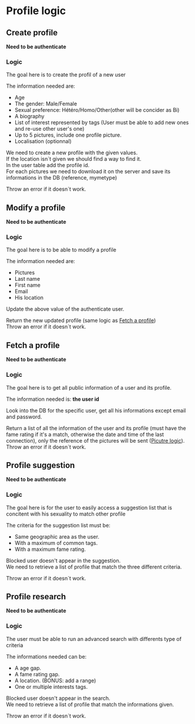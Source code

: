 # Profile logic

## Create profile
**Need to be authenticate**
### Logic
The goal here is to create the profil of a new user

The information needed are: 
- Age
- The gender: Male/Female
- Sexual preference: Hétéro/Homo/Other(other will be concider as Bi)
- A biography
- List of interest represented by tags (User must be able to add new ones and re-use other user's one)
- Up to 5 pictures, include one profile picture.
- Localisation (optionnal)

We need to create a new profile with the given values.  
If the location isn´t given we should find a way to find it.  
In the user table add the profile id.  
For each pictures we need to download it on the server and save its informations in the DB (reference, mymetype)

Throw an error if it doesn´t work.

## Modify a profile
**Need to be authenticate**
### Logic
The goal here is to be able to modify a profile

The information needed are:  
- Pictures  
- Last name  
- First name  
- Email  
- His location

Update the above value of the authenticate user.

Return the new updated profile (same logic as [Fetch  a profile](#fetch-a-profile))  
Throw an error if it doesn´t work.


## Fetch a profile
**Need to be authenticate**
### Logic
The goal here is to get all public information of a user and its profile.

The information needed is: **the user id**

Look into the DB for the specific user, get all his informations except email and password.

Return a list of all the information of the user and its profile (must have the fame rating if it's a match, otherwise the date and time of the last connection), only the reference of the pictures will be sent ([Picutre logic](../picture/picture_logic.md)).  
Throw an error if it doesn´t work.


## Profile suggestion
**Need to be authenticate**
### Logic
The goal here is for the user to easily access a suggestion list that is concitent with his sexuality to match other profile

The criteria for the suggestion list must be:  
- Same geographic area as the user.  
- With a maximum of common tags.  
- With a maximum fame rating.  


Blocked user doesn't appear in the suggestion.  
We need to retrieve a list of profile that match the three different criteria.  

Throw an error if it doesn´t work.


## Profile research
**Need to be authenticate**
### Logic
The user must be able to run an advanced search with differents type of criteria 

The informations needed can be:  
- A age gap.  
- A fame rating gap.  
- A location. (BONUS: add a range)  
- One or multiple interests tags.  

Blocked user doesn't appear in the search.  
We need to retrieve a list of profile that match the informations given.

Throw an error if it doesn´t work.